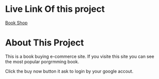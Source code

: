 # Live Link Of this project

[Book Shop](https://full-stack-client-assign-10.web.app)

# About This Project

This is a book buying e-commerce site. If you visite this site you can see the most popular porgrmming book.

Click the buy now button it ask to login by your google accout.
